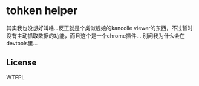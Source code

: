 # tohken helper
其实我也没想好叫啥…反正就是个类似舰娘的kancolle viewer的东西，不过暂时没有主动抓取数据的功能，而且这个是一个chrome插件…
别问我为什么会在devtools里…
## License
WTFPL

